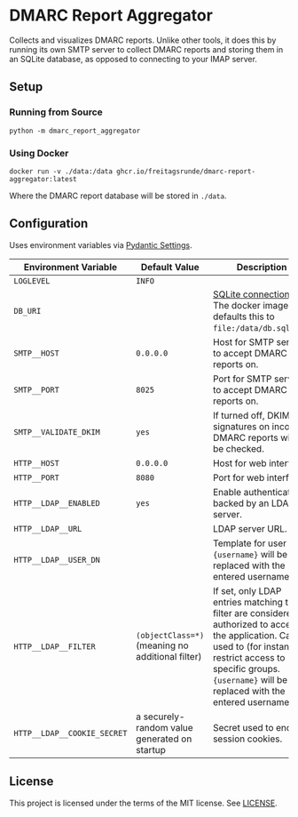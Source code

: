 # DMARC Report Aggregator

Collects and visualizes DMARC reports. Unlike other tools, it does this by running its own SMTP server to collect DMARC
reports and storing them in an SQLite database, as opposed to connecting to your IMAP server.

## Setup

### Running from Source

```shell
python -m dmarc_report_aggregator
```

### Using Docker

```shell
docker run -v ./data:/data ghcr.io/freitagsrunde/dmarc-report-aggregator:latest
```

Where the DMARC report database will be stored in `./data`.

## Configuration

Uses environment variables via [Pydantic Settings](https://docs.pydantic.dev/latest/concepts/pydantic_settings/).

| Environment Variable        | Default Value                                    | Description                                                                                                                                                                                                                    |
|-----------------------------|--------------------------------------------------|--------------------------------------------------------------------------------------------------------------------------------------------------------------------------------------------------------------------------------|
| `LOGLEVEL`                  | `INFO`                                           |                                                                                                                                                                                                                                |
| `DB_URI`                    |                                                  | [SQLite connection URI](https://www.sqlite.org/uri.html). The docker image defaults this to `file:/data/db.sqlite3`.                                                                                                           |
| `SMTP__HOST`                | `0.0.0.0`                                        | Host for SMTP server to accept DMARC reports on.                                                                                                                                                                               |
| `SMTP__PORT`                | `8025`                                           | Port for SMTP server to accept DMARC reports on.                                                                                                                                                                               |
| `SMTP__VALIDATE_DKIM`       | `yes`                                            | If turned off, DKIM signatures on incoming DMARC reports will not be checked.                                                                                                                                                  |
| `HTTP__HOST`                | `0.0.0.0`                                        | Host for web interface.                                                                                                                                                                                                        |
| `HTTP__PORT`                | `8080`                                           | Port for web interface.                                                                                                                                                                                                        |
| `HTTP__LDAP__ENABLED`       | `yes`                                            | Enable authentication, backed by an LDAP server.                                                                                                                                                                               |
| `HTTP__LDAP__URL`           |                                                  | LDAP server URL.                                                                                                                                                                                                               |
| `HTTP__LDAP__USER_DN`       |                                                  | Template for user DNs. `{username}` will be replaced with the entered username.                                                                                                                                                |
| `HTTP__LDAP__FILTER`        | `(objectClass=*)` (meaning no additional filter) | If set, only LDAP entries matching this filter are considered authorized to access the application. Can be used to (for instance) restrict access to specific groups. `{username}` will be replaced with the entered username. |
| `HTTP__LDAP__COOKIE_SECRET` | a securely-random value generated on startup     | Secret used to encrypt session cookies.                                                                                                                                                                                        |

## License

This project is licensed under the terms of the MIT license. See [LICENSE](./LICENSE).
